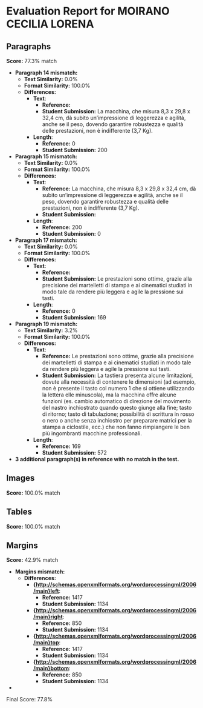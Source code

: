 # Evaluation Report for MOIRANO CECILIA LORENA

## Paragraphs
**Score:** 77.3% match

- **Paragraph 14 mismatch:**
  - **Text Similarity:** 0.0%
  - **Format Similarity:** 100.0%
  - **Differences:**
    - **Text**:
      - **Reference:** 
      - **Student Submission:** La macchina, che misura 8,3 x 29,8 x 32,4 cm, dà subito un’impressione di leggerezza e agilità, anche se il peso, dovendo garantire robustezza e qualità delle prestazioni, non è indifferente (3,7 Kg).
    - **Length**:
      - **Reference:** 0
      - **Student Submission:** 200
- **Paragraph 15 mismatch:**
  - **Text Similarity:** 0.0%
  - **Format Similarity:** 100.0%
  - **Differences:**
    - **Text**:
      - **Reference:** La macchina, che misura 8,3 x 29,8 x 32,4 cm, dà subito un’impressione di leggerezza e agilità, anche se il peso, dovendo garantire robustezza e qualità delle prestazioni, non è indifferente (3,7 Kg).
      - **Student Submission:** 
    - **Length**:
      - **Reference:** 200
      - **Student Submission:** 0
- **Paragraph 17 mismatch:**
  - **Text Similarity:** 0.0%
  - **Format Similarity:** 100.0%
  - **Differences:**
    - **Text**:
      - **Reference:** 
      - **Student Submission:** Le prestazioni sono ottime, grazie alla precisione dei martelletti di stampa e ai cinematici studiati in modo tale da rendere più leggera e agile la pressione sui tasti.
    - **Length**:
      - **Reference:** 0
      - **Student Submission:** 169
- **Paragraph 19 mismatch:**
  - **Text Similarity:** 3.2%
  - **Format Similarity:** 100.0%
  - **Differences:**
    - **Text**:
      - **Reference:** Le prestazioni sono ottime, grazie alla precisione dei martelletti di stampa e ai cinematici studiati in modo tale da rendere più leggera e agile la pressione sui tasti.
      - **Student Submission:** La tastiera presenta alcune limitazioni, dovute alla necessità di contenere le dimensioni (ad esempio, non è presente il tasto col numero 1 che si ottiene utilizzando la lettera elle minuscola), ma la macchina offre alcune funzioni (es. cambio automatico di direzione del movimento del nastro inchiostrato quando questo giunge alla fine; tasto di ritorno; tasto di tabulazione; possibilità di scrittura in rosso o nero o anche senza inchiostro per preparare matrici per la stampa a ciclostile, ecc.) che non fanno rimpiangere le ben più ingombranti macchine professionali.
    - **Length**:
      - **Reference:** 169
      - **Student Submission:** 572
- **3 additional paragraph(s) in reference with no match in the test.**
## Images
**Score:** 100.0% match

## Tables
**Score:** 100.0% match

## Margins
**Score:** 42.9% match

- **Margins mismatch:**
  - **Differences:**
    - **{http://schemas.openxmlformats.org/wordprocessingml/2006/main}left**:
      - **Reference:** 1417
      - **Student Submission:** 1134
    - **{http://schemas.openxmlformats.org/wordprocessingml/2006/main}right**:
      - **Reference:** 850
      - **Student Submission:** 1134
    - **{http://schemas.openxmlformats.org/wordprocessingml/2006/main}top**:
      - **Reference:** 1417
      - **Student Submission:** 1134
    - **{http://schemas.openxmlformats.org/wordprocessingml/2006/main}bottom**:
      - **Reference:** 850
      - **Student Submission:** 1134
- 
Final Score: 77.8%
